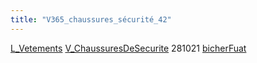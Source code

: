 ```yaml
---
title: "V365_chaussures_sécurité_42"
---
```


[L_Vetements](notes/equipements/L_Vetements.md) [V_ChaussuresDeSecurite](notes/equipements/vetements/V_ChaussuresDeSecurite.md) 281021 [bicherFuat](notes/utilisateurs/beneficiaires/bicherFuat.md)